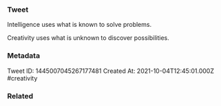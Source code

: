 ### Tweet
Intelligence uses what is known to solve problems.

Creativity uses what is unknown to discover possibilities.

### Metadata
Tweet ID: 1445007045267177481
Created At: 2021-10-04T12:45:01.000Z
#creativity

### Related

